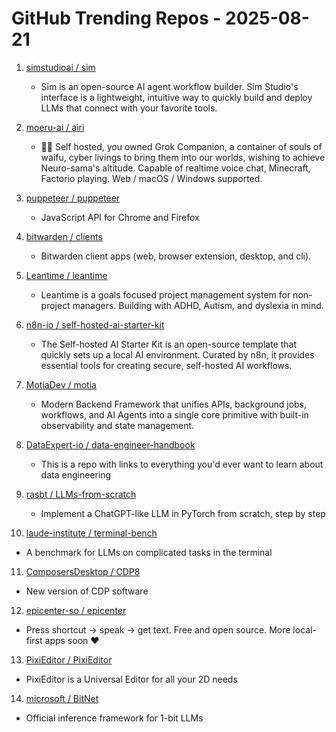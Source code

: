 # GitHub Trending Repos - 2025-08-21

1. [simstudioai /    sim](https://github.com/simstudioai/sim)
   - Sim is an open-source AI agent workflow builder. Sim Studio's interface is a lightweight, intuitive way to quickly build and deploy LLMs that connect with your favorite tools.

2. [moeru-ai /    airi](https://github.com/moeru-ai/airi)
   - 💖🧸 Self hosted, you owned Grok Companion, a container of souls of waifu, cyber livings to bring them into our worlds, wishing to achieve Neuro-sama's altitude. Capable of realtime voice chat, Minecraft, Factorio playing. Web / macOS / Windows supported.

3. [puppeteer /    puppeteer](https://github.com/puppeteer/puppeteer)
   - JavaScript API for Chrome and Firefox

4. [bitwarden /    clients](https://github.com/bitwarden/clients)
   - Bitwarden client apps (web, browser extension, desktop, and cli).

5. [Leantime /    leantime](https://github.com/Leantime/leantime)
   - Leantime is a goals focused project management system for non-project managers. Building with ADHD, Autism, and dyslexia in mind.

6. [n8n-io /    self-hosted-ai-starter-kit](https://github.com/n8n-io/self-hosted-ai-starter-kit)
   - The Self-hosted AI Starter Kit is an open-source template that quickly sets up a local AI environment. Curated by n8n, it provides essential tools for creating secure, self-hosted AI workflows.

7. [MotiaDev /    motia](https://github.com/MotiaDev/motia)
   - Modern Backend Framework that unifies APIs, background jobs, workflows, and AI Agents into a single core primitive with built-in observability and state management.

8. [DataExpert-io /    data-engineer-handbook](https://github.com/DataExpert-io/data-engineer-handbook)
   - This is a repo with links to everything you'd ever want to learn about data engineering

9. [rasbt /    LLMs-from-scratch](https://github.com/rasbt/LLMs-from-scratch)
   - Implement a ChatGPT-like LLM in PyTorch from scratch, step by step

10. [laude-institute /    terminal-bench](https://github.com/laude-institute/terminal-bench)
   - A benchmark for LLMs on complicated tasks in the terminal

11. [ComposersDesktop /    CDP8](https://github.com/ComposersDesktop/CDP8)
   - New version of CDP software

12. [epicenter-so /    epicenter](https://github.com/epicenter-so/epicenter)
   - Press shortcut → speak → get text. Free and open source. More local-first apps soon ❤️

13. [PixiEditor /    PixiEditor](https://github.com/PixiEditor/PixiEditor)
   - PixiEditor is a Universal Editor for all your 2D needs

14. [microsoft /    BitNet](https://github.com/microsoft/BitNet)
   - Official inference framework for 1-bit LLMs


